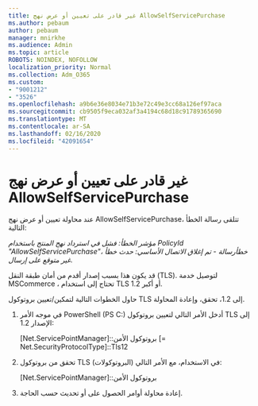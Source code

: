```yaml
---
title: غير قادر على تعيين أو عرض نهج AllowSelfServicePurchase
ms.author: pebaum
author: pebaum
manager: mnirkhe
ms.audience: Admin
ms.topic: article
ROBOTS: NOINDEX, NOFOLLOW
localization_priority: Normal
ms.collection: Adm_O365
ms.custom:
- "9001212"
- "3526"
ms.openlocfilehash: a9b6e36e8034e71b3e72c49e3cc68a126ef97aca
ms.sourcegitcommit: cb9505f9eca032af3a4194c68d18c91789365690
ms.translationtype: MT
ms.contentlocale: ar-SA
ms.lasthandoff: 02/16/2020
ms.locfileid: "42091654"
---
```

# <a name="unable-to-set-or-view-the-allowselfservicepurchase-policy"></a>غير قادر على تعيين أو عرض نهج AllowSelfServicePurchase

عند محاولة تعيين أو عرض نهج AllowSelfServicePurchase، تتلقى رسالة الخطأ التالية:

*مؤشر الخطأ: فشل في استرداد نهج المنتج باستخدام PolicyId "AllowSelfServicePurchase"، خطأرسالة - تم إغلاق الاتصال الأساسي: حدث خطأ غير متوقع على إرسال.*

قد يكون هذا بسبب إصدار أقدم من أمان طبقة النقل (TLS). لتوصيل خدمة MSCommerce ، تحتاج إلى استخدام TLS 1.2 أو أكبر.  

حاول الخطوات التالية لتمكين/تعيين بروتوكول TLS إلى 1.2، تحقق، وإعادة المحاولة.
 1. في موجه الأمر PowerShell (PS C:\) أدخل الأمر التالي لتعيين بروتوكول TLS إلى الإصدار 1.2:

    \[Net.ServicePointManager]::بروتوكول الأمن \[= Net.SecurityProtocolType]::Tls12

2. تحقق من بروتوكول TLS (البروتوكولات) في الاستخدام، مع الأمر التالي:

    \[Net.ServicePointManager]::بروتوكول الأمن 

3. إعادة محاولة أوامر الحصول على أو تحديث حسب الحاجة.

